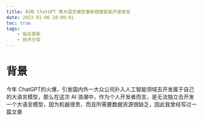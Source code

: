 ```yaml
---
title: 利用 ChatGPT 等大语言模型重新搭建智能开发体系
date: 2023-01-06 18:00:01
toc: true
tags:
    - 每日更新
    - 技术分享
---
```


# 背景

 今年 ChatGPT的火爆，引发国内外一大众公司扑入人工智能领域去开发属于自己的大语言模型，那么在这次 AI 浪潮中，作为个人开发者而言，是无法独立去开发一个大语言模型，因为机器很贵，而且所需要数据资源很缺乏，因此我曾经写过一篇文章[]()
